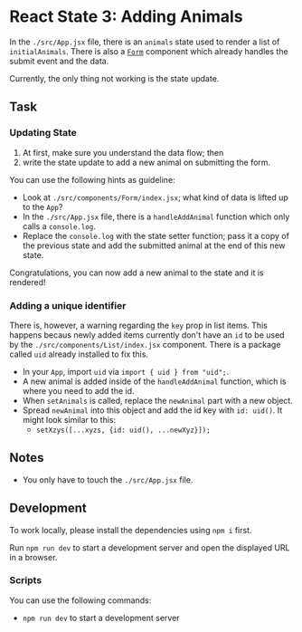 # React State 3: Adding Animals

In the `./src/App.jsx` file, there is an `animals` state used to render a list of `initialAnimals`. There is also a [`Form`](./src/components/Form/index.jsx) component which already handles the submit event and the data.

Currently, the only thing not working is the state update.

## Task

### Updating State

1. At first, make sure you understand the data flow; then
2. write the state update to add a new animal on submitting the form.

You can use the following hints as guideline:

-   Look at `./src/components/Form/index.jsx`; what kind of data is lifted up to the `App`?
-   In the `./src/App.jsx` file, there is a `handleAddAnimal` function which only calls a `console.log`.
-   Replace the `console.log` with the state setter function; pass it a copy of the previous state and add the submitted animal at the end of this new state.

Congratulations, you can now add a new animal to the state and it is rendered!

### Adding a unique identifier

There is, however, a warning regarding the `key` prop in list items. This happens becaus newly added items currently don't have an `id` to be used by the `./src/components/List/index.jsx` component. There is a package called `uid` already installed to fix this.

-   In your `App`, import `uid` via `import { uid } from "uid";`.
-   A new animal is added inside of the `handleAddAnimal` function, which is where you need to add the id.
-   When `setAnimals` is called, replace the `newAnimal` part with a new object.
-   Spread `newAnimal` into this object and add the id key with `id: uid()`. It might look similar to this:
    -   `setXzys([...xyzs, {id: uid(), ...newXyz}]);`

## Notes

-   You only have to touch the `./src/App.jsx` file.

## Development

To work locally, please install the dependencies using `npm i` first.

Run `npm run dev` to start a development server and open the displayed URL in a browser.

### Scripts

You can use the following commands:

-   `npm run dev` to start a development server
